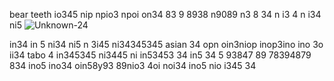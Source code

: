 bear
    teeth io345 nip npio3 npoi on34 83 9 8938 n9089 n3 8 34
n i3
 4
n i34
 ni5 ![Unknown-24](https://github.com/eduffield82/setting-io-iu/assets/160559076/68b3bbc4-172a-4af6-b879-9b0189b9393a)

in34
in 5
 ni34
 ni5
n 3i45
 ni34345345 asian 34 opn oin3niop inop3ino ino 3o ii34 tabo 4 
 in345345
 ni3445
 ni in53453
34 in5 34
5 93847 89 78394879 834 ino5 ino34 oin58y93 89nio3 4oi noi34 ino5 nio i345  34

